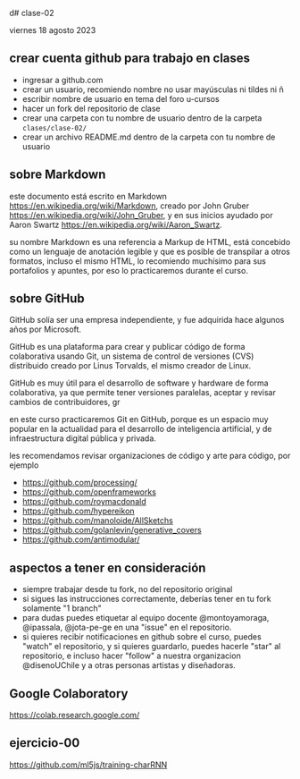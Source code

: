 d# clase-02

viernes 18 agosto 2023

## crear cuenta github para trabajo en clases

- ingresar a github.com
- crear un usuario, recomiendo nombre no usar mayúsculas ni tildes ni ñ
- escribir nombre de usuario en tema del foro u-cursos
- hacer un fork del repositorio de clase
- crear una carpeta con tu nombre de usuario dentro de la carpeta `clases/clase-02/`
- crear un archivo README.md dentro de la carpeta con tu nombre de usuario

## sobre Markdown

este documento está escrito en Markdown https://en.wikipedia.org/wiki/Markdown, creado por John Gruber https://en.wikipedia.org/wiki/John_Gruber, y en sus inicios ayudado por Aaron Swartz https://en.wikipedia.org/wiki/Aaron_Swartz.

su nombre Markdown es una referencia a Markup de HTML, está concebido como un lenguaje de anotación legible y que es posible de transpilar a otros formatos, incluso el mismo HTML, lo recomiendo muchísimo para sus portafolios y apuntes, por eso lo practicaremos durante el curso.

## sobre GitHub

GitHub solía ser una empresa independiente, y fue adquirida hace algunos años por Microsoft.

GitHub es una plataforma para crear y publicar código de forma colaborativa usando Git, un sistema de control de versiones (CVS) distribuido creado por Linus Torvalds, el mismo creador de Linux.

GitHub es muy útil para el desarrollo de software y hardware de forma colaborativa, ya que permite tener versiones paralelas, aceptar y revisar cambios de contribuidores, gr

en este curso practicaremos Git en GitHub, porque es un espacio muy popular en la actualidad para el desarrollo de inteligencia artificial, y de infraestructura digital pública y privada.

les recomendamos revisar organizaciones de código y arte para código, por ejemplo

- https://github.com/processing/
- https://github.com/openframeworks
- https://github.com/roymacdonald
- https://github.com/hypereikon
- https://github.com/manoloide/AllSketchs
- https://github.com/golanlevin/generative_covers
- https://github.com/antimodular/

## aspectos a tener en consideración

- siempre trabajar desde tu fork, no del repositorio original
- si sigues las instrucciones correctamente, deberías tener en tu fork solamente "1 branch"
- para dudas puedes etiquetar al equipo docente @montoyamoraga, @ipassala, @jota-pe-ge en una "issue" en el repositorio.
- si quieres recibir notificaciones en github sobre el curso, puedes "watch" el repositorio, y si quieres guardarlo, puedes hacerle "star" al repositorio, e incluso hacer "follow" a nuestra organizacion @disenoUChile y a otras personas artistas y diseñadoras.

## Google Colaboratory

https://colab.research.google.com/

## ejercicio-00

https://github.com/ml5js/training-charRNN

